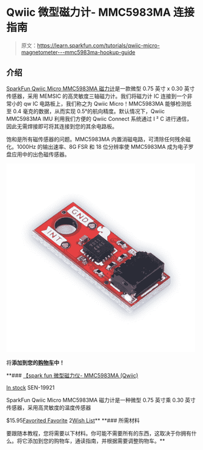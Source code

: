 # Qwiic 微型磁力计- MMC5983MA 连接指南

> 原文：<https://learn.sparkfun.com/tutorials/qwiic-micro-magnetometer---mmc5983ma-hookup-guide>

## 介绍

[SparkFun Qwiic Micro MMC5983MA 磁力计](https://www.sparkfun.com/products/19921)是一款微型 0.75 英寸 x 0.30 英寸传感器，采用 MEMSIC 的高灵敏度三轴磁力计。我们将磁力计 IC 连接到一个非常小的 qw IC 电路板上，我们称之为 Qwiic Micro！MMC5983MA 能够检测低至 0.4 毫克的数据，从而实现 0.5°的航向精度。默认情况下，Qwiic MMC5983MA IMU 利用我们方便的 Qwiic Connect 系统通过 I ² C 进行通信，因此无需焊接即可将其连接到您的其余电路板。

饱和是所有磁传感器的问题。MMC5983MA 内置消磁电路，可清除任何残余磁化。1000Hz 的输出速率、8G FSR 和 18 位分辨率使 MMC5983MA 成为电子罗盘应用中的出色磁传感器。

[![SparkFun Micro Magnetometer - MMC5983MA (Qwiic)](img/8ef84ffe1e1f9d7b0ed3bd19b678aa73.png)](https://www.sparkfun.com/products/19921) 

将**添加到您的[购物车](https://www.sparkfun.com/cart)中！**

 **### [【spark fun 微型磁力仪- MMC5983MA (Qwiic)](https://www.sparkfun.com/products/19921)

[In stock](https://learn.sparkfun.com/static/bubbles/ "in stock") SEN-19921

SparkFun Qwiic Micro MMC5983MA 磁力计是一种微型 0.75 英寸乘 0.30 英寸传感器，采用高灵敏度的温度传感器

$15.95[Favorited Favorite](# "Add to favorites") 2[Wish List](# "Add to wish list")** **### 所需材料

要跟随本教程，您将需要以下材料。你可能不需要所有的东西，这取决于你拥有什么。将它添加到您的购物车，通读指南，并根据需要调整购物车。**